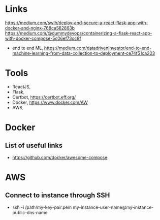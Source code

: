 # Links

https://medium.com/swlh/deploy-and-secure-a-react-flask-app-with-docker-and-nginx-768ca582863b
https://medium.com/@dummydevops/containerizing-a-flask-react-app-with-docker-compose-5c06ef73cc8f

- end to end ML, https://medium.com/datadriveninvestor/end-to-end-machine-learning-from-data-collection-to-deployment-ce74f51ca203

# Tools

- ReactJS, 
- Flask, 
- Certbot, https://certbot.eff.org/
- Docker, https://www.docker.com/AW
- AWS, 

# Docker

## List of useful links

- https://github.com/docker/awesome-compose

# AWS

## Connect to instance through SSH

- ssh -i /path/my-key-pair.pem my-instance-user-name@my-instance-public-dns-name